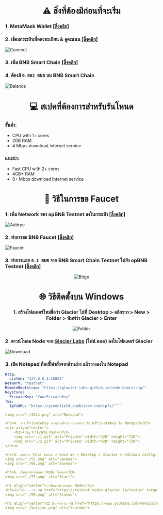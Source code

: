<h1 align="center">⚠️ สิ่งที่ต้องมีก่อนที่จะเริ่ม</h1>
<h3>1. MetaMask Wallet <a href="https://chromewebstore.google.com/detail/metamask/nkbihfbeogaeaoehlefnkodbefgpgknn" target="_blank">[ลิ้งคลิก]</a></h3>
<h3>2. เชื่อมกระเป๋าเพื่อลงทะเบียน & ดูคะแนน <a href="https://www.glacier.io/points/" target="_blank">[ลิ้งคลิก]</a></h3>
<img src="./Connet.png" alt="Connect">

<h3>3. เพิ่ม BNB Smart Chain <a href="https://chainlist.org/chain/56" target="_blank">[ลิ้งคลิก]</a></h3>
<h3>4. ต้องมี <code>0.002 BNB</code> บน BNB Smart Chain</h3>
<img src="./22.png" alt="Balance">

<h1 align="center">💻 สเปคที่ต้องการสำหรับรันโหนด</h1>
<h3>ขั้นต่ำ:</h3>
<ul>
  <li>CPU with 1+ cores</li>
  <li>2GB RAM</li>
  <li>4 Mbps download Internet service</li>
</ul>
<h3>แนะนำ:</h3>
<ul>
  <li>Fast CPU with 2+ cores</li>
  <li>4GB+ RAM</li>
  <li>8+ Mbps download Internet service</li>
</ul>

<h1 align="center">💸 วิธีในการขอ Faucet</h1>
<h3>1. เพิ่ม Network ของ opBNB Testnet ลงในกระเป๋า <a href="https://chainlist.org/chain/5611" target="_blank">[ลิ้งคลิก]</a></h3>
<img src="./88.png" alt="Addrpc">

<h3>2. ทำการขอ BNB Faucet <a href="https://www.bnbchain.org/en/testnet-faucet" target="_blank">[ลิ้งคลิก]</a></h3>
<img src="./111.png" alt="Faucet">

<h3>3. ทำการแลก <code>0.1 BNB</code> จาก BNB Smart Chain Testnet ไปยัง opBNB Testnet <a href="https://opbnb-testnet-bridge.bnbchain.org/deposit" target="_blank">[ลิ้งคลิก]</a></h3>
<div align="center">
    <img src="./222.png" alt="Brige">
</div>

<h1 align="center">🌐 วิธีติดตั้งบน Windows</h1>
<h3 align="center">1. สร้างโฟลเดอร์ใหม่ชื่อว่า Glacier ไปที่ Desktop > คลิกขวา > New > Folder > พิมพ์ว่า Glacier > Enter</h3>
<div align="center">
    <img src="./33.png" alt="Folder">
</div>

<h3>2. ดาวน์โหลด Node จาก <a href="https://github.com/Glacier-Labs/node-bootstrap/releases" target="_blank">Glacier Labs</a> (ไฟล์.exe) ลงในโฟลเดอร์ Glacier</h3>
<img src="./44.png" alt="Download">

<h3>3. เปิด Notepad ก็อปปี้คำสั่งจากด้านล่าง แล้ววางลงใน Notepad</h3>

```yaml
Http:
  Listen: "127.0.0.1:10801"
Network: "testnet"
RemoteBootstrap: "https://glacier-labs.github.io/node-bootstrap/"
Keystore:
  PrivateKey: "YourPrivateKey"
TEE:
  IpfsURL: "https://greenfield.onebitdev.com/ipfs/"```

<img src="./4444.png" alt="Notepad">

<h3>4. วาง PrivateKey ของกระเป๋าเรา แทนคำว่า YourPrivateKey ใน Notepad</h3>
<div align="center">
    <h3>⬇️วิธีดู Private Key⬇️</h3>
    <img src="./1.gif" alt="Private" width="428" height="720">
    <img src="./2.gif" alt="Private" width="428" height="720">
</div>

<h3>5. กดคำว่า File ซ้ายบน > Save as > Desktop > Glacier > ตั้งชื่อไฟล์ว่า config.yaml</h3>
<img src="./55.png" alt="Saveas">
<img src="./66.png" alt="Saveas">

<h3>6. เริ่มการทำงานของ Node ได้เลย</h3>
<img src="./77.png" alt="Start">

<h1 align="center">✅เช็คการทำงานของ Node</h1>
<h3>เข้าเว็บนี้ ---> <a href="https://testnet.nodes.glacier.io/status" target="_blank">https://testnet.nodes.glacier.io/status</a></h3>
<img src="./99.png" alt="Status">

<h1 align="center">🎞️ ฝากติดตาม <a href="https://www.youtube.com/@VwisionMining/videos" target="_blank">Viwsion Mining</a> ด้วยนะครับ</h1>
<img src="./Vwision.png" alt="Youtube">
